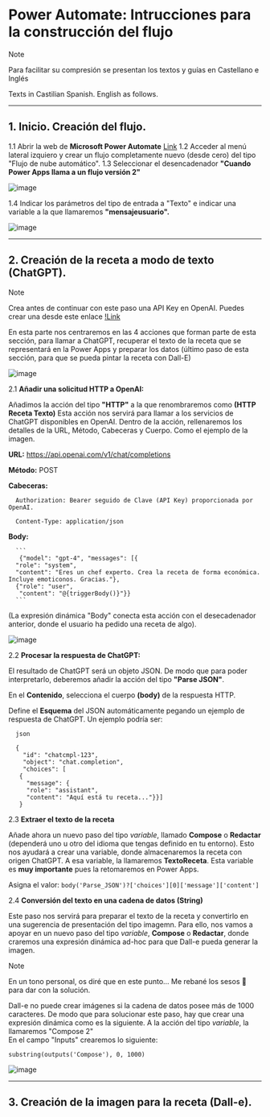 # Power Automate: Intrucciones para la construcción del flujo
> [!NOTE]  
> Para facilitar su compresión se presentan los textos y guías en Castellano e Inglés
> 
> Texts in Castilian Spanish. English as follows.

----------------
## 1. Inicio. Creación del flujo.  
1.1 Abrir la web de **Microsoft Power Automate** [Link](https://make.powerautomate.com/)
1.2 Acceder al menú lateral izquiero y crear un flujo completamente nuevo (desde cero) del tipo "Flujo de nube automático".
1.3 Seleccionar el desencadenador **"Cuando Power Apps llama a un flujo versión 2"**
   
   ![image](https://github.com/user-attachments/assets/8be44043-96d1-4fc1-b2ef-6a39e2ae4afa)

1.4 Indicar los parámetros del tipo de entrada a "Texto" e indicar una variable a la que llamaremos **"mensajeusuario".**

   ![image](https://github.com/user-attachments/assets/644632a8-5770-41d2-a2e6-37f913eb6010)

----------  
## 2. Creación de la receta a modo de texto (ChatGPT).  

> [!NOTE]  
> Crea antes de continuar con este paso una API Key en OpenAI.
> Puedes crear una desde este enlace [!Link](https://platform.openai.com/)


En esta parte nos centraremos en las 4 acciones que forman parte de esta sección, para llamar a ChatGPT, recuperar el texto de la receta que se representará en la Power Apps y preparar los datos (último paso de esta sección, para que se pueda pintar la receta con Dall-E)  


  
  ![image](https://github.com/user-attachments/assets/9ab46356-1de3-4a7d-80ff-fe7f8302d98b)

2.1 **Añadir una solicitud HTTP a OpenAI:**

   Añadimos la acción del tipo **"HTTP"** a la que renombraremos como **(HTTP Receta Texto)**
   Esta acción nos servirá para llamar a los servicios de ChatGPT disponibles en OpenAI.
   Dentro de la acción, rellenaremos los detalles de la URL, Método, Cabeceras y Cuerpo. Como el ejemplo de la imagen.

   **URL:** https://api.openai.com/v1/chat/completions  

   **Método:** POST  

   **Cabeceras:**
   ```
     Authorization: Bearer seguido de Clave (API Key) proporcionada por OpenAI.
  
     Content-Type: application/json
   ```
    
   **Body:**  
   
      ```
       {"model": "gpt-4", "messages": [{
      "role": "system",
      "content": "Eres un chef experto. Crea la receta de forma económica. Incluye emoticonos. Gracias."},
      {"role": "user",
       "content": "@{triggerBody()}"}}
      ```
       
   (La expresión dinámica "Body" conecta esta acción con el desecadenador anterior, donde el usuario ha pedido una receta de algo).
     
   ![image](https://github.com/user-attachments/assets/920a79e4-6c1e-437f-8174-c7a018677b53)

     
2.2 **Procesar la respuesta de ChatGPT:**

   El resultado de ChatGPT será un objeto JSON.
   De modo que para poder interpretarlo, deberemos añadir la acción del tipo **"Parse JSON"**.
   
   En el **Contenido**, selecciona el cuerpo **(body)** de la respuesta HTTP.
   
   Define el **Esquema** del JSON automáticamente pegando un ejemplo de respuesta de ChatGPT. Un ejemplo podría ser:

 ```
   json

   {
     "id": "chatcmpl-123",
     "object": "chat.completion",
     "choices": [
    {
      "message": {
      "role": "assistant",
      "content": "Aquí está tu receta..."}}]
    }
```
  
2.3 **Extraer el texto de la receta**  
  
  Añade ahora un nuevo paso del tipo *variable*, llamado **Compose** o **Redactar** (dependerá uno u otro del idioma que tengas definido en tu entorno).
  Esto nos ayudará a crear una variable, donde almacenaremos la receta con origen ChatGPT. A esa variable, la llamaremos **TextoReceta**.
  Esta variable es **muy importante** pues la retomaremos en Power Apps.  
  
  Asigna el valor:
   ```body('Parse_JSON')?['choices'][0]['message']['content'] ```

2.4 **Conversión del texto en una cadena de datos (String)**  
  
  Este paso nos servirá para preparar el texto de la receta y convertirlo en una sugerencia de presentación del tipo imagemn.
  Para ello, nos vamos a apoyar en un nuevo paso del tipo *variable*, **Compose** o **Redactar**, donde craremos una expresión dinámica ad-hoc para que Dall-e pueda generar la imagen.  
  
> [!NOTE]  
> En un tono personal, os diré que en este punto... Me rebané los sesos 🧠 para dar con la solución.

  Dall-e no puede crear imágenes si la cadena de datos posee más de 1000 caracteres. De modo que para solucionar este paso, hay que crear una expresión dinámica como es la siguiente.
  A la acción del tipo *variable*, la llamaremos "Compose 2"  
  En el campo "Inputs" crearemos lo siguiente:  
  
```
substring(outputs('Compose'), 0, 1000)
```
  ![image](https://github.com/user-attachments/assets/e9e99d6d-9817-4f88-801e-dd7927b6c84a)

--------------  

## 3. Creación de la imagen para la receta (Dall-e).  
  


